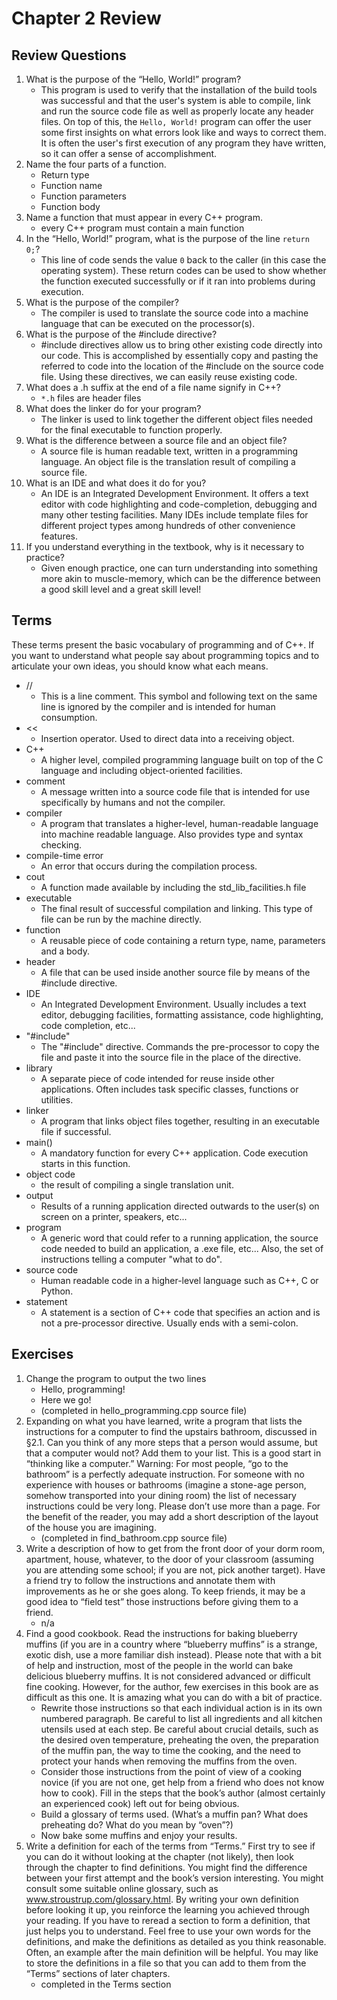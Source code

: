 # Chapter 2 Review

## Review Questions

1. What is the purpose of the “Hello, World!” program?
    - This program is used to verify that the installation of the build tools was successful and that the user's system is able to compile, link and run the source code file as well as properly locate any header files. On top of this, the `Hello, World!` program can offer the user some first insights on what errors look like and ways to correct them. It is often the user's first execution of any program they have written, so it can offer a sense of accomplishment.
2. Name the four parts of a function.
    - Return type
    - Function name
    - Function parameters
    - Function body
3. Name a function that must appear in every C++ program.
    - every C++ program must contain a main function
4. In the “Hello, World!” program, what is the purpose of the line `return 0;`?
    - This line of code sends the value `0` back to the caller (in this case the operating system). These return codes can be used to show whether the function executed successfully or if it ran into problems during execution.
5. What is the purpose of the compiler?
    - The compiler is used to translate the source code into a machine language that can be executed on the processor(s).
6. What is the purpose of the #include directive?
    - #include directives allow us to bring other existing code directly into our code. This is accomplished by essentially copy and pasting the referred to code into the location of the #include on the source code file. Using these directives, we can easily reuse existing code.
7. What does a .h suffix at the end of a file name signify in C++?
    - `*.h` files are header files
8. What does the linker do for your program?
    - The linker is used to link together the different object files needed for the final executable to function properly.
9. What is the difference between a source file and an object file?
    - A source file is human readable text, written in a programming language. An object file is the translation result of compiling a source file.
10. What is an IDE and what does it do for you?
    - An IDE is an Integrated Development Environment. It offers a text editor with code highlighting and code-completion, debugging and many other testing facilities. Many IDEs include template files for different project types among hundreds of other convenience features.
11. If you understand everything in the textbook, why is it necessary to practice?
    - Given enough practice, one can turn understanding into something more akin to muscle-memory, which can be the difference between a good skill level and a great skill level!

## Terms

These terms present the basic vocabulary of programming and of C++. If you want to understand what people say about programming topics and to articulate your own ideas, you should know what each means.

- //
  - This is a line comment. This symbol and following text on the same line is ignored by the compiler and is intended for human consumption.
- <<
  - Insertion operator. Used to direct data into a receiving object.
- C++
  - A higher level, compiled programming language built on top of the C language and including object-oriented facilities.
- comment
  - A message written into a source code file that is intended for use specifically by humans and not the compiler.
- compiler
  - A program that translates a higher-level, human-readable language into machine readable language. Also provides type and syntax checking.
- compile-time error
  - An error that occurs during the compilation process.
- cout
  - A function made available by including the std_lib_facilities.h file
- executable
  - The final result of successful compilation and linking. This type of file can be run by the machine directly.
- function
  - A reusable piece of code containing a return type, name, parameters and a body.
- header
  - A file that can be used inside another source file by means of the #include directive.
- IDE
  - An Integrated Development Environment. Usually includes a text editor, debugging facilities, formatting assistance, code highlighting, code completion, etc...
- "#include"
  - The "#include" directive. Commands the pre-processor to copy the file and paste it into the source file in the place of the directive.
- library
  - A separate piece of code intended for reuse inside other applications. Often includes task specific classes, functions or utilities.
- linker
  - A program that links object files together, resulting in an executable file if successful.
- main()
  - A mandatory function for every C++ application. Code execution starts in this function.
- object code
  - the result of compiling a single translation unit.
- output
  - Results of a running application directed outwards to the user(s) on screen on a printer, speakers, etc...
- program
  - A generic word that could refer to a running application, the source code needed to build an application, a .exe file, etc... Also, the set of instructions telling a computer "what to do".
- source code
  - Human readable code in a higher-level language such as C++, C or Python.
- statement
  - A statement is a section of C++ code that specifies an action and is not a pre-processor directive. Usually ends with a semi-colon.

## Exercises

1. Change the program to output the two lines
    - Hello, programming!
    - Here we go!
    - (completed in hello_programming.cpp source file)
2. Expanding on what you have learned, write a program that lists the instructions for a computer to find the upstairs bathroom, discussed in §2.1. Can you think of any more steps that a person would assume, but that a computer would not? Add them to your list. This is a good start in “thinking like a computer.” Warning: For most people, “go to the bathroom” is a perfectly adequate instruction. For someone with no experience with houses or bathrooms (imagine a stone-age person, somehow transported into your dining room) the list of necessary instructions could be very long. Please don’t use more than a page. For the benefit of the reader, you may add a short description of the layout of the house you are imagining.
    - (completed in find_bathroom.cpp source file)
3. Write a description of how to get from the front door of your dorm room, apartment, house, whatever, to the door of your classroom (assuming you are attending some school; if you are not, pick another target). Have a friend try to follow the instructions and annotate them with improvements as he or she goes along. To keep friends, it may be a good idea to “field test” those instructions before giving them to a friend.
    - n/a
4. Find a good cookbook. Read the instructions for baking blueberry muffins (if you are in a country where “blueberry muffins” is a strange, exotic dish, use a more familiar dish instead). Please note that with a bit of help and instruction, most of the people in the world can bake delicious blueberry muffins. It is not considered advanced or difficult fine cooking. However, for the author, few exercises in this book are as difficult as this one. It is amazing what you can do with a bit of practice.
    - Rewrite those instructions so that each individual action is in its own numbered paragraph. Be careful to list all ingredients and all kitchen utensils used at each step. Be careful about crucial details, such as the desired oven temperature, preheating the oven, the preparation of the muffin pan, the way to time the cooking, and the need to protect your hands when removing the muffins from the oven.
    - Consider those instructions from the point of view of a cooking novice (if you are not one, get help from a friend who does not know how to cook). Fill in the steps that the book’s author (almost certainly an experienced cook) left out for being obvious.
    - Build a glossary of terms used. (What’s a muffin pan? What does preheating do? What do you mean by “oven”?)
    - Now bake some muffins and enjoy your results.
5. Write a definition for each of the terms from “Terms.” First try to see if you can do it without looking at the chapter (not likely), then look through the chapter to find definitions. You might find the difference between your first attempt and the book’s version interesting. You might consult some suitable online glossary, such as www.stroustrup.com/glossary.html. By writing your own definition before looking it up, you reinforce the learning you achieved through your reading. If you have to reread a section to form a definition, that just helps you to understand. Feel free to use your own words for the definitions, and make the definitions as detailed as you think reasonable. Often, an example after the main definition will be helpful. You may like to store the definitions in a file so that you can add to them from the “Terms” sections of later chapters.
    - completed in the Terms section

